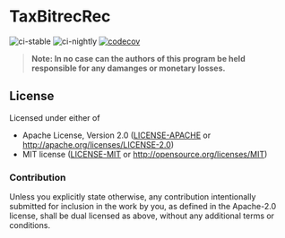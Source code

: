# TaxBitrecRec

![ci-stable](https://github.com/winksaville/taxbitrec/actions/workflows/ci-stable.yml/badge.svg)
![ci-nightly](https://github.com/winksaville/taxbitrec/actions/workflows/ci-nightly.yml/badge.svg)
[![codecov](https://codecov.io/gh/winksaville/taxbitrec/branch/main/graph/badge.svg?token=cowZtK1KK1)](https://codecov.io/gh/winksaville/taxbitrec)

> **Note: In no case can the authors of this program be held responsible
> for any damanges or monetary losses.**

## License

Licensed under either of

- Apache License, Version 2.0 ([LICENSE-APACHE](LICENSE-APACHE) or http://apache.org/licenses/LICENSE-2.0)
- MIT license ([LICENSE-MIT](LICENSE-MIT) or http://opensource.org/licenses/MIT)

### Contribution

Unless you explicitly state otherwise, any contribution intentionally submitted
for inclusion in the work by you, as defined in the Apache-2.0 license, shall
be dual licensed as above, without any additional terms or conditions.

